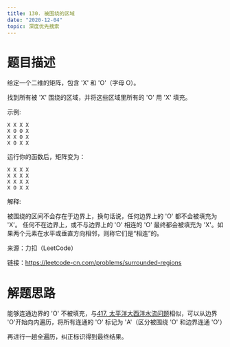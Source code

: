 ```yaml
---
title: 130. 被围绕的区域
date: "2020-12-04"
topic: 深度优先搜索
---
```

# 题目描述

给定一个二维的矩阵，包含 'X' 和 'O'（字母 O）。

找到所有被 'X' 围绕的区域，并将这些区域里所有的 'O' 用 'X' 填充。

示例:
```
X X X X
X O O X
X X O X
X O X X
```
运行你的函数后，矩阵变为：
```
X X X X
X X X X
X X X X
X O X X
```

解释:

被围绕的区间不会存在于边界上，换句话说，任何边界上的 'O' 都不会被填充为 'X'。 任何不在边界上，或不与边界上的 'O' 相连的 'O' 最终都会被填充为 'X'。如果两个元素在水平或垂直方向相邻，则称它们是“相连”的。

来源：力扣（LeetCode）

链接：https://leetcode-cn.com/problems/surrounded-regions

# 解题思路

能够连通边界的 'O' 不被填充，与[417. 太平洋大西洋水流问题](/leetcode/0417.pacific-atlantic-water-flow/)相似，可以从边界 'O'开始向内遍历，将所有连通的 'O' 标记为 'A'（区分被围绕 'O' 和边界连通 'O'）

再进行一趟全遍历，纠正标识得到最终结果。
